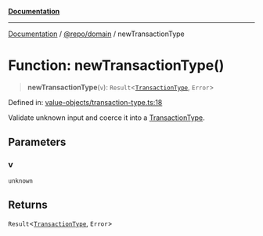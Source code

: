 [**Documentation**](../../../README.md)

***

[Documentation](../../../README.md) / [@repo/domain](../README.md) / newTransactionType

# Function: newTransactionType()

> **newTransactionType**(`v`): `Result`\<[`TransactionType`](../type-aliases/TransactionType.md), `Error`\>

Defined in: [value-objects/transaction-type.ts:18](https://github.com/o3osatoshi/experiment/blob/04dfa58df6e48824a200a24d77afef7ce464e1ae/packages/domain/src/value-objects/transaction-type.ts#L18)

Validate unknown input and coerce it into a [TransactionType](../type-aliases/TransactionType.md).

## Parameters

### v

`unknown`

## Returns

`Result`\<[`TransactionType`](../type-aliases/TransactionType.md), `Error`\>
